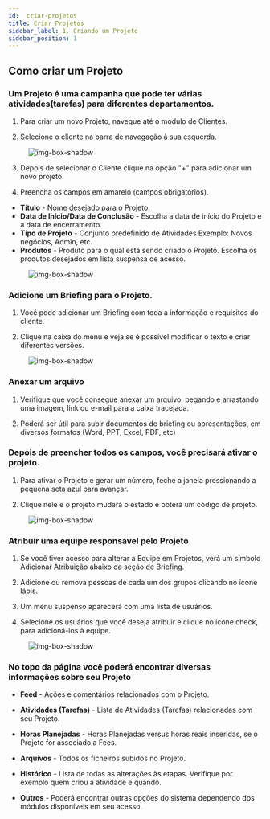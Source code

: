 ```yaml
---
id:  criar-projetos
title: Criar Projetos
sidebar_label: 1. Criando um Projeto
sidebar_position: 1
---
```


## Como criar um Projeto

### Um Projeto é uma campanha que pode ter várias atividades(tarefas) para diferentes departamentos.

1. Para criar um novo Projeto, navegue até o módulo de Clientes.

2. Selecione o cliente na barra de navegação à sua esquerda.

<figure>

![img-box-shadow](/img/university/project-management/project-management-lesson1-1.png)
<figcaption></figcaption>
</figure>

3. Depois de selecionar o Cliente clique na opção "+" para adicionar um novo projeto.

4. Preencha os campos em amarelo (campos obrigatórios).

- **Título** - Nome desejado para o Projeto.
- **Data de Início/Data de Conclusão** - Escolha a data de início do Projeto e a data de encerramento.
- **Tipo de Projeto** - Conjunto predefinido de Atividades Exemplo: Novos negócios, Admin, etc.
- **Produtos** - Produto para o qual está sendo criado o Projeto. Escolha os produtos desejados em lista suspensa de acesso.


<figure>

![img-box-shadow](/img/university/project-management/project-management-lesson1-2.png)
<figcaption></figcaption>
</figure>

### Adicione um Briefing para o Projeto.

1. Você pode adicionar um Briefing com toda a informação e requisitos do cliente.

2. Clique na caixa do menu e veja se é possível modificar o texto e criar diferentes versões.

<figure>

![img-box-shadow](/img/university/project-management/project-management-lesson1-3.png)
<figcaption></figcaption>
</figure>

### Anexar um arquivo

1. Verifique que você consegue anexar um arquivo, pegando e arrastando uma imagem, link ou e-mail para a caixa tracejada.

2. Poderá ser útil para subir documentos de briefing ou apresentações, em diversos formatos (Word, PPT, Excel, PDF, etc) 

### Depois de preencher todos os campos, você precisará ativar o projeto.

1. Para ativar o Projeto e gerar um número, feche a janela pressionando a pequena seta azul para avançar.

2. Clique nele e o projeto mudará o estado e obterá um código de projeto.

<figure>

![img-box-shadow](/img/university/project-management/project-management-lesson1-4.png)
<figcaption></figcaption>
</figure>

### Atribuir uma equipe responsável pelo Projeto

1. Se você tiver acesso para alterar a Equipe em Projetos, verá um símbolo Adicionar Atribuição abaixo da seção de Briefing.

2. Adicione ou remova pessoas de cada um dos grupos clicando no ícone lápis.

3. Um menu suspenso aparecerá com uma lista de usuários.

4. Selecione os usuários que você deseja atribuir e clique no ícone check, para adicioná-los à equipe.

<figure>

![img-box-shadow](/img/university/project-management/project-management-lesson1-5.png)
<figcaption></figcaption>
</figure>


### No topo da página você poderá encontrar diversas informações sobre seu Projeto


- **Feed** - Ações e comentários relacionados com o Projeto.

- **Atividades (Tarefas)** - Lista de Atividades (Tarefas) relacionadas com seu Projeto.

- **Horas Planejadas** - Horas Planejadas versus horas reais inseridas, se o Projeto for associado a Fees.

- **Arquivos** - Todos os ficheiros subidos no Projeto.

- **Histórico** - Lista de todas as alterações às etapas. Verifique por exemplo quem criou a atividade e quando.

- **Outros** - Poderá encontrar outras opções do sistema dependendo dos módulos disponíveis em seu acesso.
